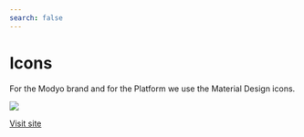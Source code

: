 ```yaml
---
search: false
---
```


# Icons

For the Modyo brand and for the Platform we use the Material Design icons.

<img src="https://cloud.modyocdn.com/uploads/23b0533d-7127-4ccd-9b95-1c768428935d/original/icons.svg" style="margin-left: 0;">

[Visit site](https://materialdesignicons.com/)
